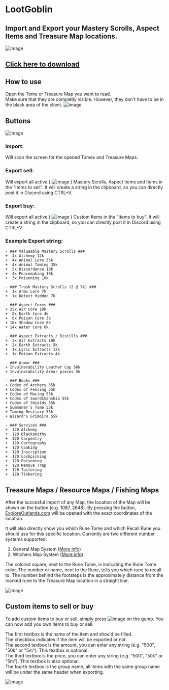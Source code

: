 # LootGoblin
## Import and Export your Mastery Scrolls, Aspect Items and Treasure Map locations.
![image](https://user-images.githubusercontent.com/52481026/119888831-22ec9000-bf36-11eb-91ac-13772a83a0e2.png)

## [Click here to download](https://github.com/Hanebu/Loot-Goblin/releases/download/v0.1/LootGoblin.exe)

## How to use

Open the Tome or Treasure Map you want to read.  
Make sure that they are completly visible. However, they don't have to be in the black area of the client.
   ![image](https://user-images.githubusercontent.com/52481026/119891287-1453a800-bf39-11eb-845a-2a7e92ee3461.png)



## Buttons
   ![image](https://user-images.githubusercontent.com/52481026/119892522-85478f80-bf3a-11eb-8cbd-5921807e25e0.png)
   
### Import:
   
   Will scan the screen for the opened Tomes and Treasure Maps.
   
### Export sell:
   
   Will export all active ( ![image](https://user-images.githubusercontent.com/52481026/119893481-b4123580-bf3b-11eb-930e-9ac07977e460.png)
) Mastery Scrolls, Aspect Items and Items in the "Items to sell".
   It will create a string in the clipboard, so you can directly post it in Discord using CTRL+V.
   
### Export buy:
   
   Will export all active ( ![image](https://user-images.githubusercontent.com/52481026/119893481-b4123580-bf3b-11eb-930e-9ac07977e460.png)
) Custom Items in the "Items to buy".
   It will create a string in the clipboard, so you can directly post it in Discord using CTRL+V.

### Example Export string:
```
- ### Valueable Mastery Scrolls ###
+  4x Alchemy 12k
+  4x Animal Lore 35k
+  4x Animal Taming 35k
+  5x Discordance 10k
+  4x Peacemaking 10k
+  3x Poisoning 10k

- ### Trash Mastery Scrolls (2 @ 7k) ###
+  1x Arms Lore 7k
+  1x Detect Hidden 7k

- ### Aspect Cores ###
+ 25x Air Core 10k
+  8x Earth Core 4k
+  6x Poison Core 3k
+ 18x Shadow Core 6k
+ 14x Water Core 6k

- ### Aspect Extracts / Distills ###
+  3x Air Extracts 10k
+  2x Earth Extracts 5k
+  1x Lyric Extracts 12k
+  1x Poison Extracts 4k

- ### Armor ###
+ Invulnerability Leather Cap 50k
+ Invulnerability Armor pieces 5k

- ### Books ###
+ Codex of Archery 55k
+ Codex of Fencing 55k
+ Codex of Macing 55k
+ Codex of Swordsmanship 55k
+ Codex of Shields 55k
+ Summoner's Tome 55k
+ Taming Bestiary 55k
+ Wizard's Grimoire 55k

- ### Services ###
+  120 Alchemy 
+  120 Blacksmithy 
+  120 Carpentry 
+  120 Cartography 
+  120 Cooking 
+  120 Inscription 
+  120 Lockpicking 
+  120 Poisoning 
+  120 Remove Trap 
+  120 Tailoring 
+  120 Tinkering 
```


## Treasure Maps / Resource Maps / Fishing Maps
After the succesful import of any Map, the location of the Map will be shown on the button (e.g. 1087, 2648).
By pressing the button, [ExploreOutlands.com](http://www.exploreoutlands.com) will be opened with the exact coordinates of the location.

It will also directly show you which Rune Tome and which Recall Rune you should use for this specific location.
Currently are two different number systems supported:

  1. General Map System ([More info](https://forums.uooutlands.com/index.php?threads/outlands-treasure-map.3051/#lg=attachment4455&slide=0))
  2. Witchers Map System ([More info](https://forums.uooutlands.com/index.php?threads/witchers-guide-to-tmaps-how-you-can-and-why-you-should-be-running-your-own-tmaps.3439/))

The colored square, next to the Rune Tome, is indicating the Rune Tome color. The number or name, next to the Rune, tells you which rune to recall to.
The number behind the footsteps is the approximately distance from the marked rune to the Treasure Map location in a straight line.

![image](https://user-images.githubusercontent.com/52481026/119893882-36025e80-bf3c-11eb-8392-2bd18500b0b3.png)



## Custom items to sell or buy
To add custom items to buy or sell, simply press ![image](https://user-images.githubusercontent.com/52481026/119897370-985d5e00-bf40-11eb-8b41-f0ab4be14b74.png) on the gump. You can now add you own items to buy or sell. 

The first textbox is the name of the item and should be filled.  
The checkbox indicates if the item will be exported or not.  
The second textbox is the amount, you can enter any string (e.g. "500", "50k" or "5m"). This textbox is optional.  
The third textbox is the price, you can enter any string (e.g. "500", "50k" or "5m"). This textbox is also optional.  
The fourth textbox is the group name, all items with the same group name will be under the same header when exporting.

![image](https://user-images.githubusercontent.com/52481026/119897329-8a0f4200-bf40-11eb-9bbd-4f9e723c4a77.png)
